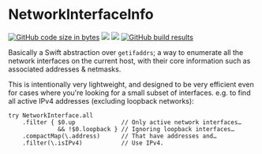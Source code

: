 # NetworkInterfaceInfo

[![GitHub code size in bytes](https://img.shields.io/github/languages/code-size/wadetregaskis/NetworkInterfaceInfo.svg)]()
[![](https://img.shields.io/endpoint?url=https%3A%2F%2Fswiftpackageindex.com%2Fapi%2Fpackages%2Fwadetregaskis%2FNetworkInterfaceInfo%2Fbadge%3Ftype%3Dplatforms)](https://swiftpackageindex.com/wadetregaskis/NetworkInterfaceInfo)
[![](https://img.shields.io/endpoint?url=https%3A%2F%2Fswiftpackageindex.com%2Fapi%2Fpackages%2Fwadetregaskis%2FNetworkInterfaceInfo%2Fbadge%3Ftype%3Dswift-versions)](https://swiftpackageindex.com/wadetregaskis/NetworkInterfaceInfo)
[![GitHub build results](https://github.com/wadetregaskis/NetworkInterfaceInfo/actions/workflows/swift.yml/badge.svg)](https://github.com/wadetregaskis/NetworkInterfaceInfo/actions/workflows/swift.yml)

Basically a Swift abstraction over `getifaddrs`; a way to enumerate all the network interfaces on the current host, with their core information such as associated addresses & netmasks.

This is intentionally very lightweight, and designed to be very efficient even for cases where you're looking for a small subset of interfaces.  e.g. to find all active IPv4 addresses (excluding loopback networks):

```
try NetworkInterface.all
    .filter { $0.up             // Only active network interfaces…
              && !$0.loopback } // Ignoring loopback interfaces…
    .compactMap(\.address)      // That have addresses and…
    .filter(\.isIPv4)           // Use IPv4.
```
